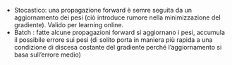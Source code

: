 

- Stocastico: una propagazione forward è semre seguita da un aggiornamento dei pesi (ciò introduce rumore nella minimizzazione del gradiente). Valido per learning online.
- Batch : fatte alcune propagazioni forward si aggiornano i pesi, accumula il possibile errore sui pesi (di solito porta in maniera più rapida a una condizione di discesa costante del gradiente perché l’aggiornamento si basa sull’errore medio)